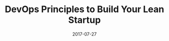 ---
title: DevOps Principles to Build Your Lean Startup
date: 2017-07-27
type: video
event: Startup Leadership Program 2017
link: https://www.youtube.com/watch?v=s0xU2OS8NBo
image: ./videos-bg.jpg
---